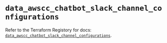 # `data_awscc_chatbot_slack_channel_configurations`

Refer to the Terraform Registory for docs: [`data_awscc_chatbot_slack_channel_configurations`](https://registry.terraform.io/providers/hashicorp/awscc/0.70.0/docs/data-sources/chatbot_slack_channel_configurations).
